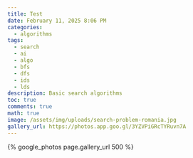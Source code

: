 ```yaml
---
title: Test
date: February 11, 2025 8:06 PM
categories:
  - algorithms
tags:
  - search
  - ai
  - algo
  - bfs
  - dfs
  - ids
  - lds
description: Basic search algorithms
toc: true
comments: true
math: true
image: /assets/img/uploads/search-problem-romania.jpg
gallery_url: https://photos.app.goo.gl/3YZVPiGRcTYRuvn7A
---
```

{% google_photos page.gallery_url 500 %}
